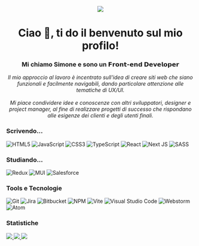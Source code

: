 <p align="center"><img src="https://media.tenor.com/0jWydtIVg6wAAAAC/independence-day-jeff-goldblum.gif"></p>

<h1 align="center">Ciao 👋, ti do il benvenuto sul mio profilo!</h1>
    
<h3 align="center">Mi chiamo Simone e sono un <b>𝗙𝗿𝗼𝗻𝘁-𝗲𝗻𝗱 𝗗𝗲𝘃𝗲𝗹𝗼𝗽𝗲𝗿</b></h3>
<p align="center">
  <i>
      Il mio approccio al lavoro è incentrato sull'idea di creare siti web che siano funzionali e facilmente navigabili, dando particolare attenzione alle tematiche di UX/UI.
      <br>
      <br>
      Mi piace condividere idee e conoscenze con altri sviluppatori, designer e project manager, al fine di realizzare progetti di successo che rispondano alle esigenze dei clienti e degli utenti finali.
    <br>
  </i>
</p>

### Scrivendo...
![HTML5](https://img.shields.io/badge/html5-black?style=for-the-badge&logo=html5)
![JavaScript](https://img.shields.io/badge/javascript-black?style=for-the-badge&logo=javascript)
![CSS3](https://img.shields.io/badge/css3-black?style=for-the-badge&logo=css3)
![TypeScript](https://img.shields.io/badge/TypeScript-black?style=for-the-badge&logo=typescript)
![React](https://img.shields.io/badge/react-black?style=for-the-badge&logo=react)
![Next JS](https://img.shields.io/badge/Next-black?style=for-the-badge&logo=next.js)
![SASS](https://img.shields.io/badge/SASS-black?style=for-the-badge&logo=sass)

### Studiando...

![Redux](https://img.shields.io/badge/Redux-black?style=for-the-badge&logo=redux)
![MUI](https://img.shields.io/badge/MUI-black?style=for-the-badge&logo=mui)
![Salesforce](https://img.shields.io/badge/Salesforce-black?style=for-the-badge&logo=salesforce)

### Tools e Tecnologie
![Git](https://img.shields.io/badge/Git-black?style=for-the-badge&logo=git)
![Jira](https://img.shields.io/badge/Jira-black?style=for-the-badge&logo=jira)
![Bitbucket](https://img.shields.io/badge/Bitbucket-black?style=for-the-badge&logo=bitbucket)
![NPM](https://img.shields.io/badge/NPM-black?style=for-the-badge&logo=npm)
![Vite](https://img.shields.io/badge/Vite-black?style=for-the-badge&logo=vite)
![Visual Studio Code](https://img.shields.io/badge/Visual%20Studio%20Code-black?style=for-the-badge&logo=visual-studio-code)
![Webstorm](https://img.shields.io/badge/Webstorm-black?style=for-the-badge&logo=webstorm)
![Atom](https://img.shields.io/badge/Atom-black?style=for-the-badge&logo=atom)

### Statistiche
<a href="https://github.com/flgisimone">
  <img src="http://github-profile-summary-cards.vercel.app/api/cards/profile-details?username=flgisimone&theme=transparent" />
</a>
<a href="https://github.com/flgisimone">
  <img src="https://github-readme-streak-stats.herokuapp.com/?user=flgisimone&hide_border=true&card_width=338&theme=transparent" />
</a>
<a href="https://github.com/flgisimone">
  <img src="http://github-profile-summary-cards.vercel.app/api/cards/stats?username=flgisimone&theme=transparent" />
</a>
<!---
flgisimone/flgisimone is a ✨ special ✨ repository because its `README.md` (this file) appears on your GitHub profile.
You can click the Preview link to take a look at your changes.
--->
